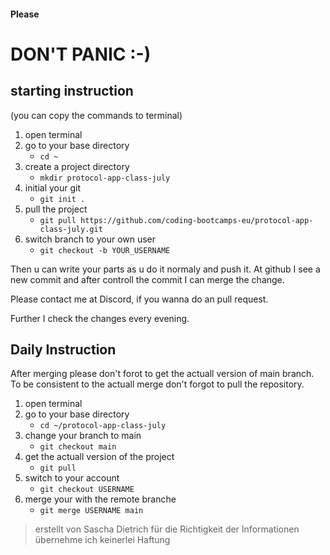 #### Please ####

# DON'T PANIC :-) #

## starting instruction ##

(you can copy the commands to terminal)

1. open terminal
2. go to your base directory
   - ```cd ~```
3. create a project directory
   - ```mkdir protocol-app-class-july```
4. initial your git
   - ```git init .```
5. pull the project
   - ```git pull https://github.com/coding-bootcamps-eu/protocol-app-class-july.git```
6. switch branch to your own user
   - ```git checkout -b YOUR_USERNAME```

Then u can write your parts as u do it normaly and push it. At github I see a new commit and after controll the commit I can merge the change.

Please contact me at Discord, if you wanna do an pull request.

Further I check the changes every evening.


## Daily Instruction ##

After merging please don't forot to get the actuall version of main branch.
To be consistent to the actuall merge don't forgot to pull the repository.

1. open terminal
2. go to your base directory
   - ```cd ~/protocol-app-class-july```
3. change your branch to main
   - ```git checkout main```
4. get the actuall version of the project
   - ```git pull```
5. switch to your account
   - ```git checkout USERNAME```
6. merge your with the remote branche
   - ```git merge USERNAME main```

> erstellt von Sascha Dietrich
> für die Richtigkeit der Informationen übernehme ich keinerlei Haftung
